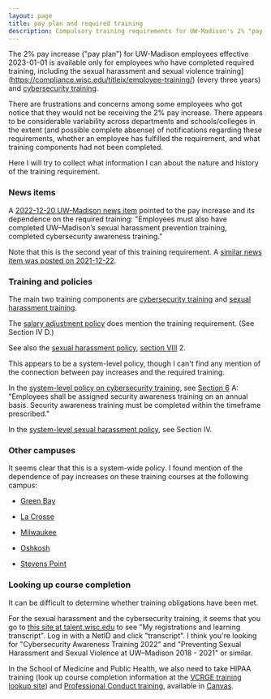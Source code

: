 ```yaml
---
layout: page
title: pay plan and required training
description: Compulsory training requirements for UW-Madison's 2% "pay plan" for 2023-01-01
---
```


The 2% pay increase ("pay plan") for UW-Madison employees effective
2023-01-01 is available only for employees who have completed required
training, including the sexual harassment and sexual violence
training](https://compliance.wisc.edu/titleix/employee-training/)
(every three years) and [cybersecurity
training](https://it.wisc.edu/about/division-of-information-technology/enterprise-information-security-services/office-of-cybersecurity/cybersecurity-awareness-training/).

There are frustrations and concerns among some employees who got
notice that they would not be receiving the 2% pay increase. There
appears to be considerable variability across departments and
schools/colleges in the extent (and possible complete absense) of
notifications regarding these requirements, whether an employee has
fulfilled the requirement, and what training components had not been
completed.

Here I will try to collect what information I can about the nature and
history of the training requirement.

### News items

A [2022-12-20 UW-Madison news
item](https://news.wisc.edu/pay-plan-increases-to-take-effect-in-january/)
pointed to the pay increase and its dependence on the required
training: "Employees must also have completed UW–Madison’s sexual
harassment prevention training, completed cybersecurity awareness
training."

Note that this is the second year of this training requirement. A
[similar news item was posted on
2021-12-22](https://news.wisc.edu/pay-plan-increase-in-january-approved/).

### Training and policies

The main two training components are [cybersecurity
training](https://it.wisc.edu/about/division-of-information-technology/enterprise-information-security-services/office-of-cybersecurity/cybersecurity-awareness-training/)
and [sexual harassment training](https://compliance.wisc.edu/titleix/employee-training/).

The [salary adjustment
policy](https://policy.wisc.edu/library/UW-5023) does mention the
training requirement. (See Section IV D.)

See also the [sexual harassment
policy](https://policy.wisc.edu/library/UW-146), [section
VIII](https://policy.wisc.edu/library/UW-146#Pol146_VIII) 2.

This appears to be a system-level policy, though I can't find any
mention of the connection between pay increases and the required
training.

In the [system-level policy on cybersecurity
training](https://www.wisconsin.edu/uw-policies/uw-system-administrative-policies/information-security-awareness/),
see [Section
6](https://www.wisconsin.edu/uw-policies/uw-system-administrative-policies/information-security-awareness/#6.PolicyStatement)
A: "Employees shall be assigned security awareness training on an annual basis. Security awareness training must be completed within the timeframe prescribed."

In the [system-level sexual harassment
 policy](https://www.wisconsin.edu/regents/policies/sexual-violence-and-sexual-harassment/),
 see Section IV.

### Other campuses

It seems clear that this is a system-wide policy. I found mention of
the dependence of pay increases on these training courses at the
following campus:

- [Green Bay](https://www.uwgb.edu/human-resources/learning-development/required-training/)

- [La Crosse](https://kb.uwlax.edu/103700)

- [Milwaukee](https://uwm.edu/hr/compliance-training/)

- [Oshkosh](https://uwosh.edu/hr/policies-procedures/pay-plan/)

- [Stevens Point](https://www3.uwsp.edu/hr/Pages/Training%20and%20Development/Merit-and-Pay-Plan.aspx)


### Looking up course completion

It can be difficult to determine whether training obligations have
been met.

For the sexual harassment and the cybersecurity training, it seems
that you go to [this site at
talent.wisc.edu](https://www.talent.wisc.edu/catalog/MyRegistrationsandLearningTranscript/tabid/91/Default.aspx)
to see "My registrations and learning transcript". Log in with a NetID
and click "transcript". I think you're looking for "Cybersecurity Awareness
Training 2022" and "Preventing Sexual Harassment and Sexual Violence
at UW–Madison 2018 - 2021" or similar.

In the School of Medicine and Public Health, we also need to take
HIPAA training (look up course completion information at the
[VCRGE training lookup site](https://apps.research.wisc.edu/TILT/))
and [Professional Conduct
training](https://canvas.wisc.edu/courses/327482), available in
[Canvas](https://canvas.wisc.edu).
